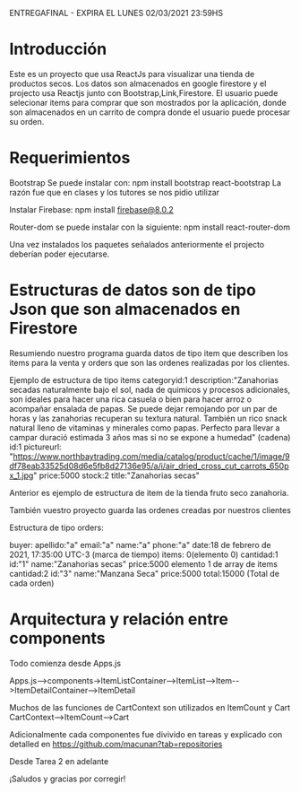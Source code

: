 ENTREGAFINAL - EXPIRA EL LUNES 02/03/2021 23:59HS

# Introducción
Este es un proyecto que usa ReactJs para visualizar una tienda de productos secos. Los datos son almacenados en google firestore y el projecto usa Reactjs
junto con Bootstrap,Link,Firestore. El usuario puede selecionar items para comprar que son mostrados por la aplicación, donde son almacenados en un carrito de compra donde el usuario puede procesar su orden.

# Requerimientos
Bootstrap Se puede instalar con:
npm install bootstrap react-bootstrap La razón fue que en clases y los tutores se nos pidio utilizar

Instalar Firebase:
npm install firebase@8.0.2

Router-dom se puede instalar con la siguiente:
npm install react-router-dom

Una vez instalados los paquetes señalados anteriormente el projecto deberían poder ejecutarse.


# Estructuras de datos son de tipo Json que son almacenados en Firestore
Resumiendo nuestro programa guarda datos de tipo item que describen los items para la venta y orders que son las ordenes realizadas por los clientes.

Ejemplo de estructura de tipo items
categoryid:1
description:"Zanahorias secadas naturalmente bajo el sol, nada de quimicos y procesos adicionales, son ideales para hacer una rica casuela o bien para hacer arroz o acompañar ensalada de papas. Se puede dejar remojando por un par de horas y las zanahorias recuperan su textura natural. También un rico snack natural lleno de vitaminas y minerales como papas. Perfecto para llevar a campar duració estimada 3 años mas si no se expone a humedad"
(cadena)
id:1
pictureurl:
"https://www.northbaytrading.com/media/catalog/product/cache/1/image/9df78eab33525d08d6e5fb8d27136e95/a/i/air_dried_cross_cut_carrots_650px_1.jpg"
price:5000
stock:2
title:"Zanahorias secas"

Anterior es ejemplo de estructura de item de la tienda fruto seco zanahoria.

También vuestro proyecto guarda las ordenes creadas por nuestros clientes

Estructura de tipo orders: 

buyer:
apellido:"a"
email:"a"
name:"a"
phone:"a"
date:18 de febrero de 2021, 17:35:00 UTC-3
(marca de tiempo)
items:
0(elemento 0)
cantidad:1
id:"1"
name:"Zanahorias secas"
price:5000
elemento 1 de array de items
cantidad:2
id:"3"
name:"Manzana Seca"
price:5000
total:15000  (Total de cada orden)



# Arquitectura y relación entre components

Todo comienza desde Apps.js

Apps.js-->components->ItemListContainer-->ItemList-->Item-->ItemDetailContainer-->ItemDetail

Muchos de las funciones de CartContext son utilizados en ItemCount y Cart
CartContext-->ItemCount-->Cart

Adicionalmente cada componentes fue divivido en tareas y explicado con detalled en
https://github.com/macunan?tab=repositories

Desde Tarea 2 en adelante


¡Saludos y gracias por corregir!
